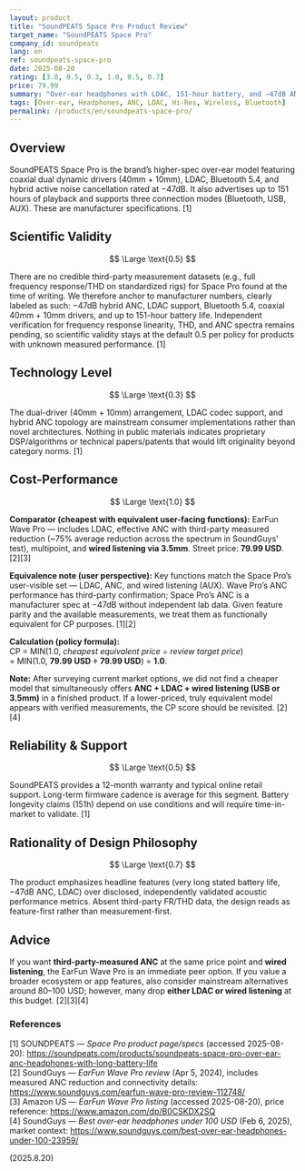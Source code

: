 ```yaml
---
layout: product
title: "SoundPEATS Space Pro Product Review"
target_name: "SoundPEATS Space Pro"
company_id: soundpeats
lang: en
ref: soundpeats-space-pro
date: 2025-08-20
rating: [3.0, 0.5, 0.3, 1.0, 0.5, 0.7]
price: 79.99
summary: "Over-ear headphones with LDAC, 151-hour battery, and −47dB ANC targeting the budget-conscious consumer market"
tags: [Over-ear, Headphones, ANC, LDAC, Hi-Res, Wireless, Bluetooth]
permalink: /products/en/soundpeats-space-pro/
---
```


## Overview

SoundPEATS Space Pro is the brand’s higher-spec over-ear model featuring coaxial dual dynamic drivers (40mm + 10mm), LDAC, Bluetooth 5.4, and hybrid active noise cancellation rated at −47dB. It also advertises up to 151 hours of playback and supports three connection modes (Bluetooth, USB, AUX). These are manufacturer specifications. [1]

## Scientific Validity

$$ \Large \text{0.5} $$

There are no credible third-party measurement datasets (e.g., full frequency response/THD on standardized rigs) for Space Pro found at the time of writing. We therefore anchor to manufacturer numbers, clearly labeled as such: −47dB hybrid ANC, LDAC support, Bluetooth 5.4, coaxial 40mm + 10mm drivers, and up to 151-hour battery life. Independent verification for frequency response linearity, THD, and ANC spectra remains pending, so scientific validity stays at the default 0.5 per policy for products with unknown measured performance. [1]

## Technology Level

$$ \Large \text{0.3} $$

The dual-driver (40mm + 10mm) arrangement, LDAC codec support, and hybrid ANC topology are mainstream consumer implementations rather than novel architectures. Nothing in public materials indicates proprietary DSP/algorithms or technical papers/patents that would lift originality beyond category norms. [1]

## Cost-Performance

$$ \Large \text{1.0} $$

**Comparator (cheapest with equivalent user-facing functions):** EarFun Wave Pro — includes LDAC, effective ANC with third-party measured reduction (~75% average reduction across the spectrum in SoundGuys’ test), multipoint, and **wired listening via 3.5mm**. Street price: **79.99 USD**. [2][3]

**Equivalence note (user perspective):** Key functions match the Space Pro’s user-visible set — LDAC, ANC, and wired listening (AUX). Wave Pro’s ANC performance has third-party confirmation; Space Pro’s ANC is a manufacturer spec at −47dB without independent lab data. Given feature parity and the available measurements, we treat them as functionally equivalent for CP purposes. [1][2]

**Calculation (policy formula):**  
CP = MIN(1.0, *cheapest equivalent price* ÷ *review target price*)  
= MIN(1.0, **79.99 USD ÷ 79.99 USD**) = **1.0**.

**Note:** After surveying current market options, we did not find a cheaper model that simultaneously offers **ANC + LDAC + wired listening (USB or 3.5mm)** in a finished product. If a lower-priced, truly equivalent model appears with verified measurements, the CP score should be revisited. [2][4]

## Reliability & Support

$$ \Large \text{0.5} $$

SoundPEATS provides a 12-month warranty and typical online retail support. Long-term firmware cadence is average for this segment. Battery longevity claims (151h) depend on use conditions and will require time-in-market to validate. [1]

## Rationality of Design Philosophy

$$ \Large \text{0.7} $$

The product emphasizes headline features (very long stated battery life, −47dB ANC, LDAC) over disclosed, independently validated acoustic performance metrics. Absent third-party FR/THD data, the design reads as feature-first rather than measurement-first.

## Advice

If you want **third-party-measured ANC** at the same price point and **wired listening**, the EarFun Wave Pro is an immediate peer option. If you value a broader ecosystem or app features, also consider mainstream alternatives around 80–100 USD; however, many drop **either LDAC or wired listening** at this budget. [2][3][4]

### References

[1] SOUNDPEATS — *Space Pro product page/specs* (accessed 2025-08-20): https://soundpeats.com/products/soundpeats-space-pro-over-ear-anc-headphones-with-long-battery-life  
[2] SoundGuys — *EarFun Wave Pro review* (Apr 5, 2024), includes measured ANC reduction and connectivity details: https://www.soundguys.com/earfun-wave-pro-review-112748/  
[3] Amazon US — *EarFun Wave Pro listing* (accessed 2025-08-20), price reference: https://www.amazon.com/dp/B0CSKDX2SQ  
[4] SoundGuys — *Best over-ear headphones under 100 USD* (Feb 6, 2025), market context: https://www.soundguys.com/best-over-ear-headphones-under-100-23959/

(2025.8.20)

